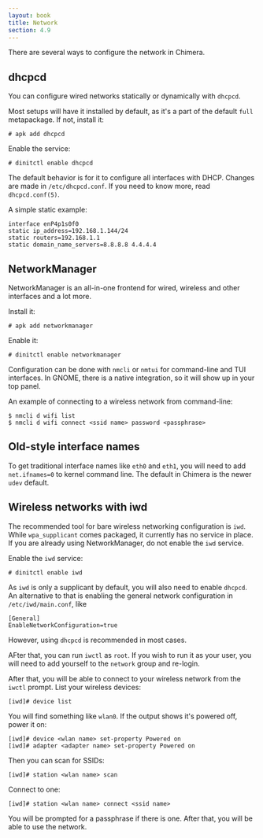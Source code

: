 ```yaml
---
layout: book
title: Network
section: 4.9
---
```


There are several ways to configure the network in Chimera.

## dhcpcd

You can configure wired networks statically or dynamically with
`dhcpcd`.

Most setups will have it installed by default, as it's a part of
the default `full` metapackage. If not, install it:

```
# apk add dhcpcd
```

Enable the service:

```
# dinitctl enable dhcpcd
```

The default behavior is for it to configure all interfaces with
DHCP. Changes are made in `/etc/dhcpcd.conf`. If you need to know
more, read `dhcpcd.conf(5)`.

A simple static example:

```
interface enP4p1s0f0
static ip_address=192.168.1.144/24
static routers=192.168.1.1
static domain_name_servers=8.8.8.8 4.4.4.4
```

## NetworkManager

NetworkManager is an all-in-one frontend for wired, wireless and
other interfaces and a lot more.

Install it:

```
# apk add networkmanager
```

Enable it:

```
# dinitctl enable networkmanager
```

Configuration can be done with `nmcli` or `nmtui` for command-line
and TUI interfaces. In GNOME, there is a native integration, so
it will show up in your top panel.

An example of connecting to a wireless network from command-line:

```
$ nmcli d wifi list
$ nmcli d wifi connect <ssid name> password <passphrase>
```

## Old-style interface names

To get traditional interface names like `eth0` and `eth1`, you will
need to add `net.ifnames=0` to kernel command line. The default in
Chimera is the newer `udev` default.

## Wireless networks with iwd

The recommended tool for bare wireless networking configuration is
`iwd`. While `wpa_supplicant` comes packaged, it currently has no
service in place. If you are already using NetworkManager, do not
enable the `iwd` service.

Enable the `iwd` service:

```
# dinitctl enable iwd
```

As `iwd` is only a supplicant by default, you will also need to enable
`dhcpcd`. An alternative to that is enabling the general network configuration
in `/etc/iwd/main.conf`, like

```
[General]
EnableNetworkConfiguration=true
```

However, using `dhcpcd` is recommended in most cases.

AFter that, you can run `iwctl` as `root`. If you wish to run it as your user,
you will need to add yourself to the `network` group and re-login.

After that, you will be able to connect to your wireless network from the
`iwctl` prompt. List your wireless devices:

```
[iwd]# device list
```

You will find something like `wlan0`. If the output shows it's powered off,
power it on:

```
[iwd]# device <wlan name> set-property Powered on
[iwd]# adapter <adapter name> set-property Powered on
```

Then you can scan for SSIDs:

```
[iwd]# station <wlan name> scan
```

Connect to one:

```
[iwd]# station <wlan name> connect <ssid name>
```

You will be prompted for a passphrase if there is one. After that, you will
be able to use the network.
